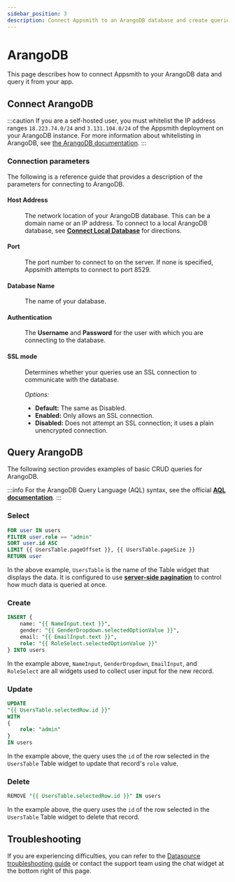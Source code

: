 ```yaml
---
sidebar_position: 3
description: Connect Appsmith to an ArangoDB database and create queries.
---
```


# ArangoDB

This page describes how to connect Appsmith to your ArangoDB data and query it from your app.

## Connect ArangoDB

:::caution
If you are a self-hosted user, you must whitelist the IP address ranges `18.223.74.0/24` and `3.131.104.0/24` of the Appsmith deployment on your ArangoDB instance. For more information about whitelisting in ArangoDB, see [the ArangoDB documentation](https://www.arangodb.com/docs/stable/security-security-options.html#endpoint-access).
:::

### Connection parameters

The following is a reference guide that provides a description of the parameters for connecting to ArangoDB.

<ZoomImage
  src="/img/Arango_configuration.jpeg" 
  alt="Configure ArangoDB datasource."
  caption="Configure ArangoDB datasource"
/>

#### Host Address

<dd>The network location of your ArangoDB database. This can be a domain name or an IP address. To connect to a local ArangoDB database, see <a href="/connect-data/how-to-guides/how-to-work-with-local-apis-on-appsmith"><b>Connect Local Database</b></a> for directions. </dd>

#### Port

<dd>The port number to connect to on the server. If none is specified, Appsmith attempts to connect to port 8529.</dd>

#### Database Name

<dd>The name of your database. </dd>

#### Authentication

<dd>The <b>Username</b> and <b>Password</b> for the user with which you are connecting to the database.</dd>

#### SSL mode

<dd>Determines whether your queries use an SSL connection to communicate with the database.</dd><br/>
<dd>
    <i>Options:</i>
  <ul>
      <li><b>Default:</b> The same as Disabled.</li>
      <li><b>Enabled:</b> Only allows an SSL connection.</li>
      <li><b>Disabled:</b> Does not attempt an SSL connection; it uses a plain unencrypted connection.</li>
  </ul>
</dd>

## Query ArangoDB

The following section provides examples of basic CRUD queries for ArangoDB.

<ZoomImage
  src="/img/arangodb-query-config.png" 
  alt="Configure an ArangoDB query in the editor."
  caption="Configure an ArangoDB query in the editor"
/>

:::info
For the ArangoDB Query Language (AQL) syntax, see the official [**AQL documentation**](https://www.arangodb.com/docs/stable/aql/).
:::

### Select

```sql
FOR user IN users
FILTER user.role == "admin"
SORT user.id ASC
LIMIT {{ UsersTable.pageOffset }}, {{ UsersTable.pageSize }}
RETURN user
```

In the above example, `UsersTable` is the name of the Table widget that displays the data. It is configured to use [**server-side pagination**](/build-apps/how-to-guides/Server-side-pagination-in-table) to control how much data is queried at once.

### Create

```sql
INSERT {
    name: "{{ NameInput.text }}",
    gender: "{{ GenderDropdown.selectedOptionValue }}",
    email: "{{ EmailInput.text }}",
    role: "{{ RoleSelect.selectedOptionValue }}"
} INTO users
```

In the example above, `NameInput`, `GenderDropdown`, `EmailInput`, and `RoleSelect` are all widgets used to collect user input for the new record.

### Update

```sql
UPDATE
"{{ UsersTable.selectedRow.id }}"
WITH
{
    role: "admin"
}
IN users
```

In the example above, the query uses the `id` of the row selected in the `UsersTable` Table widget to update that record's `role` value.

### Delete

```sql
REMOVE "{{ UsersTable.selectedRow.id }}" IN users
```

In the example above, the query uses the `id` of the row selected in the `UsersTable` Table widget to delete that record.


## Troubleshooting

If you are experiencing difficulties, you can refer to the [Datasource troubleshooting guide](/help-and-support/troubleshooting-guide/action-errors/datasource-errors) or contact the support team using the chat widget at the bottom right of this page.